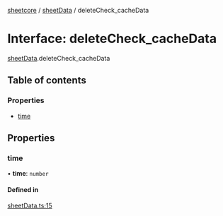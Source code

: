 [sheetcore](../docs.md) / [sheetData](../modules/sheetData.md) / deleteCheck\_cacheData

# Interface: deleteCheck\_cacheData

[sheetData](../modules/sheetData.md).deleteCheck_cacheData

## Table of contents

### Properties

- [time](sheetData.deleteCheck_cacheData.md#time)

## Properties

### time

• **time**: `number`

#### Defined in

[sheetData.ts:15](https://github.com/texas-mcallen-mission/sheetCore/blob/3951f92/sheetData.ts#L15)
